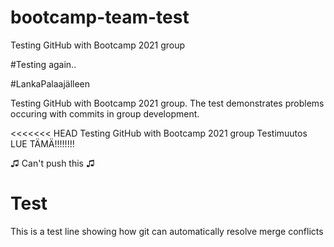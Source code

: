 # bootcamp-team-test
Testing GitHub with Bootcamp 2021 group

#Testing again..

#LankaPalaajälleen

Testing GitHub with Bootcamp 2021 group. The test demonstrates problems occuring with commits in group development.

<<<<<<< HEAD
Testing GitHub with Bootcamp 2021 group
Testimuutos
LUE TÄMÄ!!!!!!!!

♫ Can't push this ♫

# Test
This is a test line showing how git can automatically resolve merge conflicts
